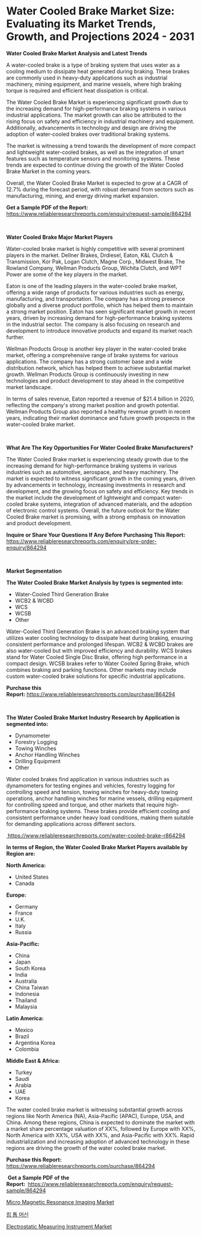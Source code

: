 <p><h1>Water Cooled Brake Market Size: Evaluating its Market Trends, Growth, and Projections 2024 - 2031</h1></p><p><strong>Water Cooled Brake Market Analysis and Latest Trends</strong></p>
<p><p>A water-cooled brake is a type of braking system that uses water as a cooling medium to dissipate heat generated during braking. These brakes are commonly used in heavy-duty applications such as industrial machinery, mining equipment, and marine vessels, where high braking torque is required and efficient heat dissipation is critical.</p><p>The Water Cooled Brake Market is experiencing significant growth due to the increasing demand for high-performance braking systems in various industrial applications. The market growth can also be attributed to the rising focus on safety and efficiency in industrial machinery and equipment. Additionally, advancements in technology and design are driving the adoption of water-cooled brakes over traditional braking systems.</p><p>The market is witnessing a trend towards the development of more compact and lightweight water-cooled brakes, as well as the integration of smart features such as temperature sensors and monitoring systems. These trends are expected to continue driving the growth of the Water Cooled Brake Market in the coming years.</p><p>Overall, the Water Cooled Brake Market is expected to grow at a CAGR of 12.7% during the forecast period, with robust demand from sectors such as manufacturing, mining, and energy driving market expansion.</p></p>
<p><strong>Get a Sample PDF of the Report:&nbsp;</strong> <a href="https://www.reliableresearchreports.com/enquiry/request-sample/864294">https://www.reliableresearchreports.com/enquiry/request-sample/864294</a></p>
<p>&nbsp;</p>
<p><strong>Water Cooled Brake Major Market Players</strong></p>
<p><p>Water-cooled brake market is highly competitive with several prominent players in the market. Dellner Brakes, Drdiesel, Eaton, K&L Clutch & Transmission, Kor Pak, Logan Clutch, Magne Corp., Midwest Brake, The Rowland Company, Wellman Products Group, Wichita Clutch, and WPT Power are some of the key players in the market.</p><p>Eaton is one of the leading players in the water-cooled brake market, offering a wide range of products for various industries such as energy, manufacturing, and transportation. The company has a strong presence globally and a diverse product portfolio, which has helped them to maintain a strong market position. Eaton has seen significant market growth in recent years, driven by increasing demand for high-performance braking systems in the industrial sector. The company is also focusing on research and development to introduce innovative products and expand its market reach further.</p><p>Wellman Products Group is another key player in the water-cooled brake market, offering a comprehensive range of brake systems for various applications. The company has a strong customer base and a wide distribution network, which has helped them to achieve substantial market growth. Wellman Products Group is continuously investing in new technologies and product development to stay ahead in the competitive market landscape.</p><p>In terms of sales revenue, Eaton reported a revenue of $21.4 billion in 2020, reflecting the company's strong market position and growth potential. Wellman Products Group also reported a healthy revenue growth in recent years, indicating their market dominance and future growth prospects in the water-cooled brake market.</p></p>
<p>&nbsp;</p>
<p><strong>What Are The Key Opportunities For Water Cooled Brake Manufacturers?</strong></p>
<p><p>The Water Cooled Brake market is experiencing steady growth due to the increasing demand for high-performance braking systems in various industries such as automotive, aerospace, and heavy machinery. The market is expected to witness significant growth in the coming years, driven by advancements in technology, increasing investments in research and development, and the growing focus on safety and efficiency. Key trends in the market include the development of lightweight and compact water-cooled brake systems, integration of advanced materials, and the adoption of electronic control systems. Overall, the future outlook for the Water Cooled Brake market is promising, with a strong emphasis on innovation and product development.</p></p>
<p><strong>Inquire or Share Your Questions If Any Before Purchasing This Report:</strong> <a href="https://www.reliableresearchreports.com/enquiry/pre-order-enquiry/864294">https://www.reliableresearchreports.com/enquiry/pre-order-enquiry/864294</a></p>
<p>&nbsp;</p>
<p><strong>Market Segmentation</strong></p>
<p><strong>The Water Cooled Brake Market Analysis by types is segmented into:</strong></p>
<p><ul><li>Water-Cooled Third Generation Brake</li><li>WCB2 & WCBD</li><li>WCS</li><li>WCSB</li><li>Other</li></ul></p>
<p><p>Water-Cooled Third Generation Brake is an advanced braking system that utilizes water cooling technology to dissipate heat during braking, ensuring consistent performance and prolonged lifespan. WCB2 & WCBD brakes are also water-cooled but with improved efficiency and durability. WCS brakes stand for Water Cooled Single Disc Brake, offering high performance in a compact design. WCSB brakes refer to Water Cooled Spring Brake, which combines braking and parking functions. Other markets may include custom water-cooled brake solutions for specific industrial applications.</p></p>
<p><strong>Purchase this Report:&nbsp;</strong><a href="https://www.reliableresearchreports.com/purchase/864294">https://www.reliableresearchreports.com/purchase/864294</a></p>
<p>&nbsp;</p>
<p><strong>The Water Cooled Brake Market Industry Research by Application is segmented into:</strong></p>
<p><ul><li>Dynamometer</li><li>Forestry Logging</li><li>Towing Winches</li><li>Anchor Handling Winches</li><li>Drilling Equipment</li><li>Other</li></ul></p>
<p><p>Water cooled brakes find application in various industries such as dynamometers for testing engines and vehicles, forestry logging for controlling speed and tension, towing winches for heavy-duty towing operations, anchor handling winches for marine vessels, drilling equipment for controlling speed and torque, and other markets that require high-performance braking systems. These brakes provide efficient cooling and consistent performance under heavy load conditions, making them suitable for demanding applications across different sectors.</p></p>
<p><a href="https://www.reliableresearchreports.com/water-cooled-brake-r864294">&nbsp;https://www.reliableresearchreports.com/water-cooled-brake-r864294</a></p>
<p><strong>In terms of Region, the Water Cooled Brake Market Players available by Region are:</strong></p>
<p>
    <p> <strong> North America: </strong>
        <ul>
            <li>United States</li>
            <li>Canada</li>
        </ul>
        </p> 
    <p> <strong> Europe: </strong>
        <ul>
            <li>Germany</li>
            <li>France</li>
            <li>U.K.</li>
            <li>Italy</li>
            <li>Russia</li>
        </ul>
        </p> 
    <p> <strong> Asia-Pacific: </strong>
        <ul>
            <li>China</li>
            <li>Japan</li>
            <li>South Korea</li>
            <li>India</li>
            <li>Australia</li>
            <li>China Taiwan</li>
            <li>Indonesia</li>
            <li>Thailand</li>
            <li>Malaysia</li>
        </ul>
        </p> 
    <p> <strong> Latin America: </strong>
        <ul>
            <li>Mexico</li>
            <li>Brazil</li>
            <li>Argentina Korea</li>
            <li>Colombia</li>
        </ul>
        </p> 
    <p> <strong> Middle East & Africa: </strong>
        <ul>
            <li>Turkey</li>
            <li>Saudi</li>
            <li>Arabia</li>
            <li>UAE</li>
            <li>Korea</li>
        </ul>
    </p>
    </p>
<p><p>The water cooled brake market is witnessing substantial growth across regions like North America (NA), Asia-Pacific (APAC), Europe, USA, and China. Among these regions, China is expected to dominate the market with a market share percentage valuation of XX%, followed by Europe with XX%, North America with XX%, USA with XX%, and Asia-Pacific with XX%. Rapid industrialization and increasing adoption of advanced technology in these regions are driving the growth of the water cooled brake market.</p></p>
<p><strong>Purchase this Report: </strong><a href="https://www.reliableresearchreports.com/purchase/864294">https://www.reliableresearchreports.com/purchase/864294</a></p>
<p>&nbsp;<strong>Get a Sample PDF of the Report:&nbsp;&nbsp;</strong><a href="https://www.reliableresearchreports.com/enquiry/request-sample/864294">https://www.reliableresearchreports.com/enquiry/request-sample/864294</a></p>
<p><strong></strong></p>
<p><p><a href="https://gamy-alyssum-396.notion.site/Micro-Magnetic-Resonance-Imaging-Market-Trends-and-Market-Analysis-forecasted-for-period-2024-2031-00a63969cd9446409372006ae4527246">Micro Magnetic Resonance Imaging Market</a></p><p><a href="https://github.com/iansanftyord09878/Market-Research-Report-List-1/blob/main/398876530173.md">립 톱 머신</a></p><p><a href="https://view.publitas.com/reportprime-1/electrostatic-measuring-instrument-market-size-market-outlook-and-market-forecast-2024-to-2031/">Electrostatic Measuring Instrument Market</a></p></p>